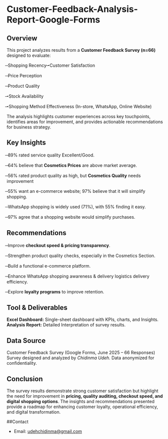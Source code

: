 # Customer-Feedback-Analysis-Report-Google-Forms

## Overview
This project analyzes results from a **Customer Feedback Survey (n=66)** designed to evaluate:

̶ Shopping Recency
̶-Customer Satisfaction

̶ Price Perception

̶ Product Quality

̶-Stock Availability

̶-Shopping Method Effectiveness (In-store, WhatsApp, Online Website) 

The analysis highlights customer experiences across key touchpoints, identifies areas for improvement, and provides actionable recommendations for business strategy.

## Key Insights

̶ 89% rated service quality Excellent/Good.

̶ 64% believe that **Cosmetics Prices** are above market average.

̶ 56% rated product quality as high, but **Cosmetics Quality** needs improvement

̶ 55% want an e-commerce website; 97% believe that it will simplify shopping.

̶ WhatsApp shopping is widely used (71%), with 55% finding it easy.

̶ 97% agree that a shopping website would simplify purchases.

## Recommendations

̶ Improve **checkout speed & pricing transparency**.

̶ Strengthen product quality checks, especially in the Cosmetics Section.

̶ Build a functional e-commerce platform.

̶ Enhance WhatsApp shopping awareness & delivery logistics delivery efficiency.

̶ Explore **loyalty programs** to improve retention.

## Tool & Deliverables
**Excel Dashboard:** Single-sheet dashboard with KPIs, charts, and Insights.
**Analysis Report:** Detailed Interpretation of survey results.

## Data Source
Customer Feedback Survey (Google Forms, June 2025 – 66 Responses)
Survey designed and analyzed by *Chidinma Udeh.*
Data anonymized for confidentiality.

## Conclusion
The survey results demonstrate strong customer satisfaction but highlight the need for improvement in **pricing, quality auditing, checkout speed, and digital shopping options**. The insights and recommendations presented provide a roadmap for enhancing customer loyalty, operational efficiency, and digital transformation.

##Contact
- Email: udehchidinma@gmail.com
